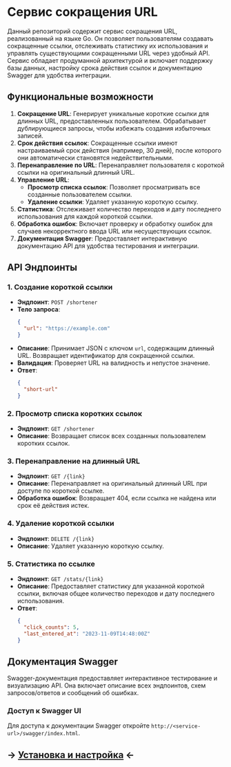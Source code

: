 # Сервис сокращения URL

Данный репозиторий содержит сервис сокращения URL, реализованный на языке Go. Он позволяет пользователям создавать сокращенные ссылки, отслеживать статистику их использования и управлять существующими сокращенными URL через удобный API. Сервис обладает продуманной архитектурой и включает поддержку базы данных, настройку срока действия ссылок и документацию Swagger для удобства интеграции.

## Функциональные возможности

1. **Сокращение URL**: Генерирует уникальные короткие ссылки для длинных URL, предоставленных пользователем. Обрабатывает дублирующиеся запросы, чтобы избежать создания избыточных записей.
2. **Срок действия ссылок**: Сокращенные ссылки имеют настраиваемый срок действия (например, 30 дней), после которого они автоматически становятся недействительными.
3. **Перенаправление по URL**: Перенаправляет пользователя с короткой ссылки на оригинальный длинный URL.
4. **Управление URL**:
   - **Просмотр списка ссылок**: Позволяет просматривать все созданные пользователем ссылки.
   - **Удаление ссылки**: Удаляет указанную короткую ссылку.
5. **Статистика**: Отслеживает количество переходов и дату последнего использования для каждой короткой ссылки.
6. **Обработка ошибок**: Включает проверку и обработку ошибок для случаев некорректного ввода URL или несуществующих ссылок.
7. **Документация Swagger**: Предоставляет интерактивную документацию API для удобства тестирования и интеграции.

## API Эндпоинты

### 1. Создание короткой ссылки

- **Эндпоинт**: `POST /shortener`
- **Тело запроса**:
  ```json
  {
    "url": "https://example.com"
  }
  ```
- **Описание**: Принимает JSON с ключом `url`, содержащим длинный URL. Возвращает идентификатор для сокращенной ссылки.
- **Валидация**: Проверяет URL на валидность и непустое значение.
- **Ответ**:
  ```json
  {
    "short-url"
  }
  ```

### 2. Просмотр списка коротких ссылок

- **Эндпоинт**: `GET /shortener`
- **Описание**: Возвращает список всех созданных пользователем коротких ссылок.

### 3. Перенаправление на длинный URL

- **Эндпоинт**: `GET /{link}`
- **Описание**: Перенаправляет на оригинальный длинный URL при доступе по короткой ссылке.
- **Обработка ошибок**: Возвращает 404, если ссылка не найдена или срок её действия истек.

### 4. Удаление короткой ссылки

- **Эндпоинт**: `DELETE /{link}`
- **Описание**: Удаляет указанную короткую ссылку.

### 5. Статистика по ссылке

- **Эндпоинт**: `GET /stats/{link}`
- **Описание**: Предоставляет статистику для указанной короткой ссылки, включая общее количество переходов и дату последнего использования.
- **Ответ**:
  ```json
  {
    "click_counts": 5,
    "last_entered_at": "2023-11-09T14:48:00Z"
  }
  ```

## Документация Swagger

Swagger-документация предоставляет интерактивное тестирование и визуализацию API. Она включает описание всех эндпоинтов, схем запросов/ответов и сообщений об ошибках.

### Доступ к Swagger UI

Для доступа к документации Swagger откройте `http://<service-url>/swagger/index.html`.

## -> [Установка и настройка](https://github.com/Tr8ch/url-shortener/blob/main/DEVELOPMENT.md) <-
